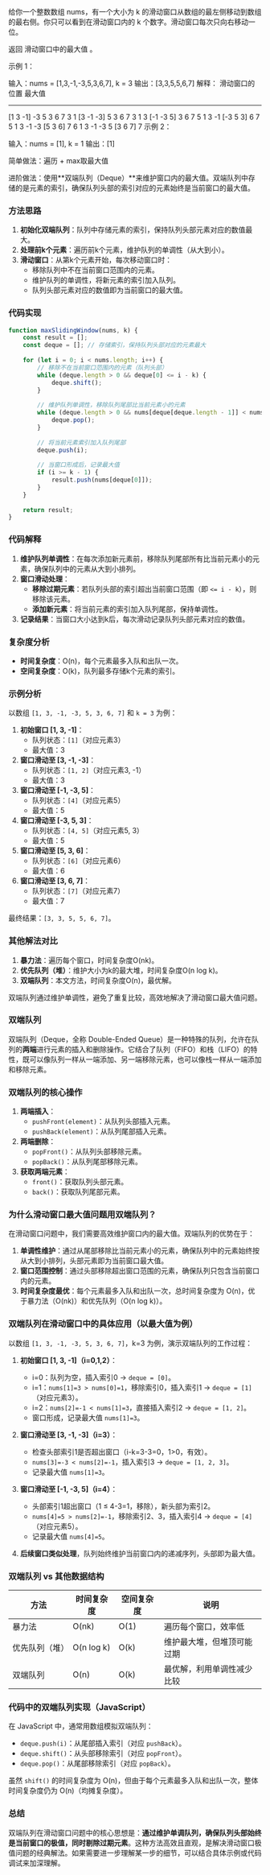给你一个整数数组 nums，有一个大小为 k 的滑动窗口从数组的最左侧移动到数组的最右侧。你只可以看到在滑动窗口内的 k 个数字。滑动窗口每次只向右移动一位。

返回 滑动窗口中的最大值 。

 

示例 1：

输入：nums = [1,3,-1,-3,5,3,6,7], k = 3
输出：[3,3,5,5,6,7]
解释：
滑动窗口的位置                最大值
---------------               -----
[1  3  -1] -3  5  3  6  7       3
 1 [3  -1  -3] 5  3  6  7       3
 1  3 [-1  -3  5] 3  6  7       5
 1  3  -1 [-3  5  3] 6  7       5
 1  3  -1  -3 [5  3  6] 7       6
 1  3  -1  -3  5 [3  6  7]      7
示例 2：

输入：nums = [1], k = 1
输出：[1]


简单做法：遍历 + max取最大值

进阶做法：使用**双端队列（Deque）**来维护窗口内的最大值。双端队列中存储的是元素的索引，确保队列头部的索引对应的元素始终是当前窗口的最大值。


### **方法思路**
1. **初始化双端队列**：队列中存储元素的索引，保持队列头部元素对应的数值最大。
2. **处理前k个元素**：遍历前k个元素，维护队列的单调性（从大到小）。
3. **滑动窗口**：从第k个元素开始，每次移动窗口时：
   - 移除队列中不在当前窗口范围内的元素。
   - 维护队列的单调性，将新元素的索引加入队列。
   - 队列头部元素对应的数值即为当前窗口的最大值。


### **代码实现**
```javascript
function maxSlidingWindow(nums, k) {
    const result = [];
    const deque = []; // 存储索引，保持队列头部对应的元素最大
    
    for (let i = 0; i < nums.length; i++) {
        // 移除不在当前窗口范围内的元素（队列头部）
        while (deque.length > 0 && deque[0] <= i - k) {
            deque.shift();
        }
        
        // 维护队列单调性，移除队列尾部比当前元素小的元素
        while (deque.length > 0 && nums[deque[deque.length - 1]] < nums[i]) {
            deque.pop();
        }
        
        // 将当前元素索引加入队列尾部
        deque.push(i);
        
        // 当窗口形成后，记录最大值
        if (i >= k - 1) {
            result.push(nums[deque[0]]);
        }
    }
    
    return result;
}
```


### **代码解释**
1. **维护队列单调性**：在每次添加新元素前，移除队列尾部所有比当前元素小的元素，确保队列中的元素从大到小排列。
2. **窗口滑动处理**：
   - **移除过期元素**：若队列头部的索引超出当前窗口范围（即 `<= i - k`），则移除该元素。
   - **添加新元素**：将当前元素的索引加入队列尾部，保持单调性。
3. **记录结果**：当窗口大小达到k后，每次滑动记录队列头部元素对应的数值。


### **复杂度分析**
- **时间复杂度**：O(n)，每个元素最多入队和出队一次。
- **空间复杂度**：O(k)，队列最多存储k个元素的索引。


### **示例分析**
以数组 `[1, 3, -1, -3, 5, 3, 6, 7]` 和 `k = 3` 为例：
1. **初始窗口 [1, 3, -1]**：
   - 队列状态：`[1]`（对应元素3）
   - 最大值：3
2. **窗口滑动至 [3, -1, -3]**：
   - 队列状态：`[1, 2]`（对应元素3, -1）
   - 最大值：3
3. **窗口滑动至 [-1, -3, 5]**：
   - 队列状态：`[4]`（对应元素5）
   - 最大值：5
4. **窗口滑动至 [-3, 5, 3]**：
   - 队列状态：`[4, 5]`（对应元素5, 3）
   - 最大值：5
5. **窗口滑动至 [5, 3, 6]**：
   - 队列状态：`[6]`（对应元素6）
   - 最大值：6
6. **窗口滑动至 [3, 6, 7]**：
   - 队列状态：`[7]`（对应元素7）
   - 最大值：7

最终结果：`[3, 3, 5, 5, 6, 7]`。


### **其他解法对比**
1. **暴力法**：遍历每个窗口，时间复杂度O(nk)。
2. **优先队列（堆）**：维护大小为k的最大堆，时间复杂度O(n log k)。
3. **双端队列**：本文方法，时间复杂度O(n)，最优解。

双端队列通过维护单调性，避免了重复比较，高效地解决了滑动窗口最大值问题。


### 双端队列
双端队列（Deque，全称 Double-Ended Queue）是一种特殊的队列，允许在队列的**两端**进行元素的插入和删除操作。它结合了队列（FIFO）和栈（LIFO）的特性，既可以像队列一样从一端添加、另一端移除元素，也可以像栈一样从一端添加和移除元素。


### **双端队列的核心操作**
1. **两端插入**：
   - `pushFront(element)`：从队列头部插入元素。
   - `pushBack(element)`：从队列尾部插入元素。
2. **两端删除**：
   - `popFront()`：从队列头部移除元素。
   - `popBack()`：从队列尾部移除元素。
3. **获取两端元素**：
   - `front()`：获取队列头部元素。
   - `back()`：获取队列尾部元素。


### **为什么滑动窗口最大值问题用双端队列？**
在滑动窗口问题中，我们需要高效维护窗口内的最大值。双端队列的优势在于：
1. **单调性维护**：通过从尾部移除比当前元素小的元素，确保队列中的元素始终按从大到小排列，头部元素即为当前窗口最大值。
2. **窗口范围控制**：通过头部移除超出窗口范围的元素，确保队列只包含当前窗口内的元素。
3. **时间复杂度最优**：每个元素最多入队和出队一次，总时间复杂度为 O(n)，优于暴力法（O(nk)）和优先队列（O(n log k)）。


### **双端队列在滑动窗口中的具体应用（以最大值为例）**
以数组 `[1, 3, -1, -3, 5, 3, 6, 7]`，k=3 为例，演示双端队列的工作过程：

1. **初始窗口 [1, 3, -1]（i=0,1,2）**：
   - i=0：队列为空，插入索引0 → `deque = [0]`。
   - i=1：`nums[1]=3 > nums[0]=1`，移除索引0，插入索引1 → `deque = [1]`（对应元素3）。
   - i=2：`nums[2]=-1 < nums[1]=3`，直接插入索引2 → `deque = [1, 2]`。
   - 窗口形成，记录最大值 `nums[1]=3`。

2. **窗口滑动至 [3, -1, -3]（i=3）**：
   - 检查头部索引1是否超出窗口（i-k=3-3=0，1>0，有效）。
   - `nums[3]=-3 < nums[2]=-1`，插入索引3 → `deque = [1, 2, 3]`。
   - 记录最大值 `nums[1]=3`。

3. **窗口滑动至 [-1, -3, 5]（i=4）**：
   - 头部索引1超出窗口（1 ≤ 4-3=1，移除），新头部为索引2。
   - `nums[4]=5 > nums[2]=-1`，移除索引2、3，插入索引4 → `deque = [4]`（对应元素5）。
   - 记录最大值 `nums[4]=5`。

4. **后续窗口类似处理**，队列始终维护当前窗口内的递减序列，头部即为最大值。


### **双端队列 vs 其他数据结构**
| 方法         | 时间复杂度 | 空间复杂度 | 说明                          |
|--------------|------------|------------|-------------------------------|
| 暴力法       | O(nk)      | O(1)       | 遍历每个窗口，效率低          |
| 优先队列（堆）| O(n log k) | O(k)       | 维护最大堆，但堆顶可能过期    |
| 双端队列     | O(n)       | O(k)       | 最优解，利用单调性减少比较    |


### **代码中的双端队列实现（JavaScript）**
在 JavaScript 中，通常用数组模拟双端队列：
- `deque.push(i)`：从尾部插入索引（对应 `pushBack`）。
- `deque.shift()`：从头部移除索引（对应 `popFront`）。
- `deque.pop()`：从尾部移除索引（对应 `popBack`）。

虽然 `shift()` 的时间复杂度为 O(n)，但由于每个元素最多入队和出队一次，整体时间复杂度仍为 O(n)（均摊复杂度）。


### **总结**
双端队列在滑动窗口问题中的核心思想是：**通过维护单调队列，确保队列头部始终是当前窗口的极值，同时剔除过期元素**。这种方法高效且直观，是解决滑动窗口极值问题的经典解法。如果需要进一步理解某一步的细节，可以结合具体示例或代码调试来加深理解。